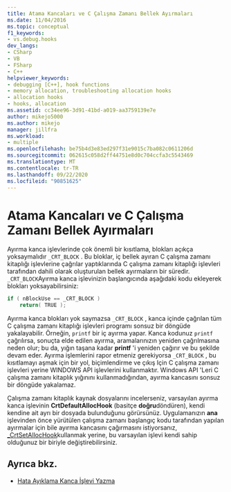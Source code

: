 ```yaml
---
title: Atama Kancaları ve C Çalışma Zamanı Bellek Ayırmaları
ms.date: 11/04/2016
ms.topic: conceptual
f1_keywords:
- vs.debug.hooks
dev_langs:
- CSharp
- VB
- FSharp
- C++
helpviewer_keywords:
- debugging [C++], hook functions
- memory allocation, troubleshooting allocation hooks
- allocation hooks
- hooks, allocation
ms.assetid: cc34ee96-3d91-41bd-a019-aa3759139e7e
author: mikejo5000
ms.author: mikejo
manager: jillfra
ms.workload:
- multiple
ms.openlocfilehash: be75b4d3e83ed297f31e9015c7ba082c0611206d
ms.sourcegitcommit: 062615c058d2ff44751e8d0c704ccfa3c5543469
ms.translationtype: MT
ms.contentlocale: tr-TR
ms.lasthandoff: 09/22/2020
ms.locfileid: "90851625"
---
```

# <a name="allocation-hooks-and-c-run-time-memory-allocations"></a>Atama Kancaları ve C Çalışma Zamanı Bellek Ayırmaları
Ayırma kanca işlevlerinde çok önemli bir kısıtlama, blokları açıkça yoksaymalıdır `_CRT_BLOCK` . Bu bloklar, iç bellek ayıran C çalışma zamanı kitaplığı işlevlerine çağrılar yaptıklarında C çalışma zamanı kitaplığı işlevleri tarafından dahili olarak oluşturulan bellek ayırmaların bir süredir. `_CRT_BLOCK`Ayırma kanca işlevinizin başlangıcında aşağıdaki kodu ekleyerek blokları yoksayabilirsiniz:

```cpp
if ( nBlockUse == _CRT_BLOCK )
    return( TRUE );
```

Ayırma kanca blokları yok saymazsa `_CRT_BLOCK` , kanca içinde çağrılan tüm C çalışma zamanı kitaplığı işlevleri programı sonsuz bir döngüde yakalayabilir. Örneğin, `printf` bir iç ayırma yapar. Kanca kodunuz `printf` çağrılırsa, sonuçta elde edilen ayırma, aramalarınızın yeniden çağrılmasına neden olur; bu da, yığın taşana kadar **printf** 'i yeniden çağırır ve bu şekilde devam eder. Ayırma işlemlerini rapor etmeniz gerekiyorsa `_CRT_BLOCK` , bu kısıtlamayı aşmak için bir yol, biçimlendirme ve çıkış Için C çalışma zamanı işlevleri yerine WINDOWS API işlevlerini kullanmaktır. Windows API 'Leri C çalışma zamanı kitaplık yığınını kullanmadığından, ayırma kancasını sonsuz bir döngüde yakalamaz.

Çalışma zamanı kitaplık kaynak dosyalarını incelerseniz, varsayılan ayırma kanca işlevinin **CrtDefaultAllocHook** (basitçe **doğru**döndüren), kendi kendine ait ayrı bir dosyada bulunduğunu görürsünüz. Uygulamanızın **ana** işlevinden önce yürütülen çalışma zamanı başlangıç kodu tarafından yapılan ayırmalar için bile ayırma kancasını çağırmasını istiyorsanız, [_CrtSetAllocHook](/cpp/c-runtime-library/reference/crtsetallochook)kullanmak yerine, bu varsayılan işlevi kendi sahip olduğunuz bir biriyle değiştirebilirsiniz.

## <a name="see-also"></a>Ayrıca bkz.
- [Hata Ayıklama Kanca İşlevi Yazma](../debugger/debug-hook-function-writing.md)
